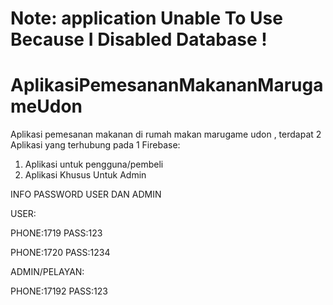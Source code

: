 # Note: application Unable To Use Because I Disabled Database !

# AplikasiPemesananMakananMarugameUdon
Aplikasi pemesanan makanan di rumah makan marugame udon , terdapat 2 Aplikasi yang terhubung pada 1 Firebase:

1. Aplikasi untuk pengguna/pembeli
2. Aplikasi Khusus Untuk Admin

INFO PASSWORD USER DAN ADMIN

USER:

PHONE:1719 PASS:123

PHONE:1720 PASS:1234

ADMIN/PELAYAN:

PHONE:17192 PASS:123

